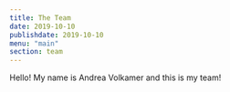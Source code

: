 ```yaml
---
title: The Team
date: 2019-10-10
publishdate: 2019-10-10
menu: "main"
section: team
---
```


Hello! My name is Andrea Volkamer and this is my team!